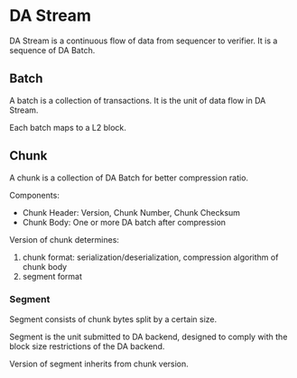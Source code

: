DA Stream
====

DA Stream is a continuous flow of data from sequencer to verifier. It is a sequence of DA Batch.

## Batch

A batch is a collection of transactions. It is the unit of data flow in DA Stream.

Each batch maps to a L2 block.

## Chunk

A chunk is a collection of DA Batch for better compression ratio.

Components:

- Chunk Header: Version, Chunk Number, Chunk Checksum
- Chunk Body: One or more DA batch after compression

Version of chunk determines:

1. chunk format: serialization/deserialization, compression algorithm of chunk body
2. segment format

### Segment

Segment consists of chunk bytes split by a certain size.

Segment is the unit submitted to DA backend, designed to comply with the block size restrictions of the DA backend.

Version of segment inherits from chunk version.